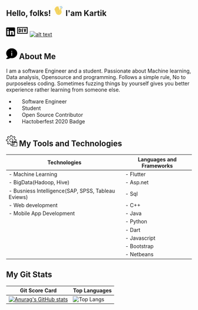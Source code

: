 ## Hello, folks! <img src="https://github.com/Kartik987/Kartik/blob/main/Wavehand.gif" width="30px"> I'am Kartik

[![alt text][1.1]][1]
[![alt text][2.1]][2]
[![alt text][6.1]][6]


<!-- links to social media icons -->
<!-- no need to change these -->

<!-- icons with padding -->

[1.1]: https://github.com/Kartik987/Kartik/blob/main/linkedin.png (Linkedin)
[2.1]: https://github.com/Kartik987/Kartik/blob/main/DEV.png (DEV)
[6.1]: http://i.imgur.com/0o48UoR.png (github icon with padding)

[1]: https://www.linkedin.com/in/kartik-arora-97ba1a203
[2]: https://dev.to/kartik987
[6]: https://github.com/Kartik987

## <img src="https://github.com/Kartik987/Kartik/blob/main/About.png" width="30px" > About Me

I am a software Engineer and a student. Passionate about Machine learning, Data analysis, Opensource and programming. Follows a simple rule, No to purposeless coding. Sometimes fuzzing things by yourself gives you better experience rather learning from someone else.

-  <img src="https://user-images.githubusercontent.com/48849171/109908732-ca0cb300-7cca-11eb-85a2-a034309c069d.png" data-canonical-src="https://gyazo.com/eb5c5741b6a9a16c692170a41a49c858.png" width="15" height="15" /> Software Engineer
- <img src="https://user-images.githubusercontent.com/48849171/109909572-566ba580-7ccc-11eb-8986-3573fccc0ae7.png" data-canonical-src="https://gyazo.com/eb5c5741b6a9a16c692170a41a49c858.png" width="15" height="15" /> Student 
- <img src="https://user-images.githubusercontent.com/48849171/109917003-9c2f6a80-7cda-11eb-909b-63b19c265b71.png" data-canonical-src="https://gyazo.com/eb5c5741b6a9a16c692170a41a49c858.png" width="15" height="15" /> Open Source Contributor
- <img src="https://user-images.githubusercontent.com/48849171/109916041-ed3e5f00-7cd8-11eb-904b-50cd30e0a426.png" data-canonical-src="https://gyazo.com/eb5c5741b6a9a16c692170a41a49c858.png" width="15" height="15" /> Hactoberfest 2020 Badge

## <img src="https://github.com/Kartik987/Kartik/blob/main/tools.png" width="30px"> My Tools and Technologies

| Technologies  | Languages and Frameworks |
| ------------- | ------------- |
| - Machine Learning  | - Flutter  |
| - BigData(Hadoop, Hive)  | - Asp.net  |
| - Busniess Intelligence(SAP, SPSS, Tableau Eviews) | - Sql |
| - Web development  | - C++  |
| - Mobile App Development  |- Java |
|  | - Python  |
|  | - Dart|
|  | - Javascript |
|  | - Bootstrap  |
| | - Netbeans  |


 
## My Git Stats

| Git Score Card  | Top Languages |
| ------------- | ------------- |
| [![Anurag's GitHub stats](https://github-readme-stats.vercel.app/api?username=Kartik987)](https://github.com/Kartik987/github-readme-stats) |![Top Langs](https://github-readme-stats.vercel.app/api/top-langs/?username=Kartik987&layout=compact) |


